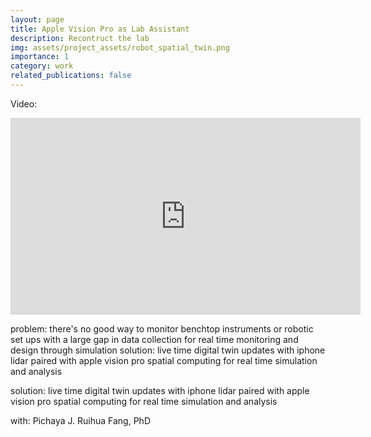```yaml
---
layout: page
title: Apple Vision Pro as Lab Assistant
description: Recontruct the lab 
img: assets/project_assets/robot_spatial_twin.png
importance: 1
category: work
related_publications: false
---
```

Video:

<iframe width="560" height="315" src="https://www.youtube.com/embed/BUSY22Iur_U?si=pOo2QU4_SeVJ8-wS" title="YouTube video player" frameborder="0" allow="accelerometer; autoplay; clipboard-write; encrypted-media; gyroscope; picture-in-picture; web-share" referrerpolicy="strict-origin-when-cross-origin" allowfullscreen></iframe>

problem: there's no good way to monitor benchtop instruments or robotic set ups with a large gap in data collection for real time monitoring and design through simulation
solution: live time digital twin updates with iphone lidar paired with apple vision pro spatial computing for real time simulation and analysis 

solution: live time digital twin updates with iphone lidar paired with apple vision pro spatial computing for real time simulation and analysis 

with: Pichaya J. Ruihua Fang, PhD 
